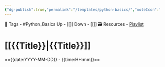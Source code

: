 ```yaml
---
{"dg-publish":true,"permalink":"/templates/python-basics/","noteIcon":"1"}
---
```


🧶 Tags - #Python_Basics 
Up - [[]]
Down - [[]]
🗃 Resources - [Playlist](https://www.youtube.com/playlist?list=PLu0W_9lII9agwh1XjRt242xIpHhPT2llg)
# [[{{Title}}\|{{Title}}]]
=={{date:YYYY-MM-DD}} - {{time:HH:mm}}==